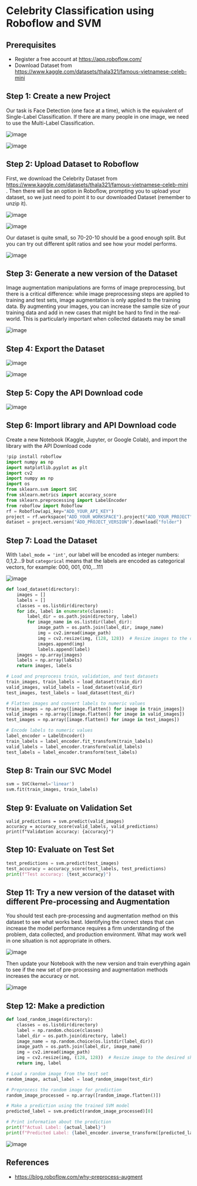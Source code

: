 # Celebrity Classification using Roboflow and SVM

## Prerequisites
- Register a free account at https://app.roboflow.com/
- Download Dataset from https://www.kaggle.com/datasets/thala321/famous-vietnamese-celeb-mini

## Step 1: Create a new Project

Our task is Face Detection (one face at a time), which is the equivalent of Single-Label Classification. If there are many people in one image, we need to use the Multi-Label Classification.

![image](https://github.com/hughiephan/DPL/assets/16631121/307eb057-1af4-429c-be8d-52e52b9cdcc0)

![image](https://github.com/hughiephan/DPL/assets/16631121/9435c558-3e58-414e-bfe5-e71f0226fa4b)

## Step 2: Upload Dataset to Roboflow

First, we download the Celebrity Dataset from https://www.kaggle.com/datasets/thala321/famous-vietnamese-celeb-mini . Then there will be an option in Roboflow, prompting you to upload your dataset, so we just need to point it to our downloaded Dataset (remember to unzip it).

![image](https://github.com/hughiephan/DPL/assets/16631121/6e3ff2b0-f070-40ba-8055-b3da360e0a25)

![image](https://github.com/hughiephan/DPL/assets/16631121/aed2565d-f16e-4e8c-ba73-93eb7cebe37e)

Our dataset is quite small, so 70-20-10 should be a good enough split. But you can try out different split ratios and see how your model performs.

![image](https://github.com/hughiephan/DPL/assets/16631121/7bc25a67-2a36-4422-8ecf-22819c1d2f38)

## Step 3: Generate a new version of the Dataset

Image augmentation manipulations are forms of image preprocessing, but there is a critical difference: while image preprocessing steps are applied to training and test sets, image augmentation is only applied to the training data. By augmenting your images, you can increase the sample size of your training data and add in new cases that might be hard to find in the real-world. This is particularly important when collected datasets may be small

![image](https://github.com/hughiephan/DPL/assets/16631121/b73d1127-b7f0-4f22-a0ee-85ed46f7f0ba)

## Step 4: Export the Dataset

![image](https://github.com/hughiephan/DPL/assets/16631121/e1c7e138-edd7-458a-a956-7ed621445bbe)

![image](https://github.com/hughiephan/DPL/assets/16631121/36d69c15-9c9f-4644-ab95-cb4336daa0b7)

## Step 5: Copy the API Download code

![image](https://github.com/hughiephan/DPL/assets/16631121/0eaef9df-3095-4e69-a1b1-000df6daec75)

## Step 6: Import library and API Download code

Create a new Notebook (Kaggle, Jupyter, or Google Colab), and import the library with the API Download code

```python
!pip install roboflow
import numpy as np
import matplotlib.pyplot as plt
import cv2
import numpy as np
import os
from sklearn.svm import SVC
from sklearn.metrics import accuracy_score
from sklearn.preprocessing import LabelEncoder
from roboflow import Roboflow
rf = Roboflow(api_key="ADD_YOUR_API_KEY")
project = rf.workspace("ADD_YOUR_WORKSPACE").project("ADD_YOUR_PROJECT")
dataset = project.version("ADD_PROJECT_VERSION").download("folder")
```

## Step 7: Load the Dataset

With `label_mode = 'int'`, our label will be encoded as integer numbers: 0,1,2...9 but `categorical` means that the labels are encoded as categorical vectors, for example: 000, 001, 010,...111

![image](https://github.com/hughiephan/DPL/assets/16631121/5c8bbc57-f8be-4de2-95b1-3936d590e359)

```python
def load_dataset(directory):
    images = []
    labels = []
    classes = os.listdir(directory)
    for idx, label in enumerate(classes):
        label_dir = os.path.join(directory, label)
        for image_name in os.listdir(label_dir):
            image_path = os.path.join(label_dir, image_name)
            img = cv2.imread(image_path)
            img = cv2.resize(img, (128, 128))  # Resize images to the desired shape
            images.append(img)
            labels.append(label)
    images = np.array(images)
    labels = np.array(labels)
    return images, labels

# Load and preprocess train, validation, and test datasets
train_images, train_labels = load_dataset(train_dir)
valid_images, valid_labels = load_dataset(valid_dir)
test_images, test_labels = load_dataset(test_dir)

# Flatten images and convert labels to numeric values
train_images = np.array([image.flatten() for image in train_images])
valid_images = np.array([image.flatten() for image in valid_images])
test_images = np.array([image.flatten() for image in test_images])

# Encode labels to numeric values
label_encoder = LabelEncoder()
train_labels = label_encoder.fit_transform(train_labels)
valid_labels = label_encoder.transform(valid_labels)
test_labels = label_encoder.transform(test_labels)
```

## Step 8: Train our SVC Model

```python
svm = SVC(kernel='linear')
svm.fit(train_images, train_labels)
```

## Step 9: Evaluate on Validation Set
```
valid_predictions = svm.predict(valid_images)
accuracy = accuracy_score(valid_labels, valid_predictions)
print(f"Validation accuracy: {accuracy}")
```

## Step 10: Evaluate on Test Set
```python
test_predictions = svm.predict(test_images)
test_accuracy = accuracy_score(test_labels, test_predictions)
print(f"Test accuracy: {test_accuracy}")
```

## Step 11: Try a new version of the dataset with different Pre-processing and Augmentation 

You should test each pre-processing and augmentation method on this dataset to see what works best. Identifying the correct steps that can increase the model performance requires a firm understanding of the problem, data collected, and production environment. What may work well in one situation is not appropriate in others.

![image](https://github.com/hughiephan/DPL/assets/16631121/6361218b-f8e0-4917-aeea-7ca716b982a1)

 Then update your Notebook with the new version and train everything again to see if the new set of pre-processing and augmentation methods increases the accuracy or not.

![image](https://github.com/hughiephan/DPL/assets/16631121/0e2ebbf3-429c-485f-ae14-e0b2d913485e)

## Step 12: Make a prediction

```python
def load_random_image(directory):
    classes = os.listdir(directory)
    label = np.random.choice(classes)
    label_dir = os.path.join(directory, label)
    image_name = np.random.choice(os.listdir(label_dir))
    image_path = os.path.join(label_dir, image_name)
    img = cv2.imread(image_path)
    img = cv2.resize(img, (128, 128))  # Resize image to the desired shape
    return img, label

# Load a random image from the test set
random_image, actual_label = load_random_image(test_dir)

# Preprocess the random image for prediction
random_image_processed = np.array([random_image.flatten()])

# Make a prediction using the trained SVM model
predicted_label = svm.predict(random_image_processed)[0]

# Print information about the prediction
print(f"Actual Label: {actual_label}")
print(f"Predicted Label: {label_encoder.inverse_transform([predicted_label])[0]}")
```

![image](https://github.com/hughiephan/DPL/assets/16631121/3909593e-03ce-4b7f-b54b-ec774af1dd25)

## References
- https://blog.roboflow.com/why-preprocess-augment
